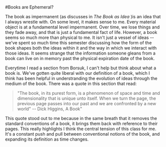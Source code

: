 #Books are Ephemeral?

The book as impermanent (as discusses in _The Book as Idea_ )is an idea that I always wrestle with. On some level, it makes sense to me. Every material object is at a fundamental level impermanent. Over time, we lose things and they fade away, and that is just a fundamental fact of life. However, a book seems so much more than physical to me. It isn't just a vessel of ideas -- we've spent so much time this semester discussing how the form of the book shapes both the ideas within it and the way in which we interact with those ideas. It seems strange that the information someone gleans from a book can live on in memory past the physical expiration date of the book. 

Everytime I read a section from Borsuk, I can't help but think about what a book is. We've gotten quite liberal with our definition of a book, which I think has been helpful in understranding the evolution of ideas through the medium of the book. There was a quote in this section that read:

>"The book, in its purest form, is a phenomenon of space and time and dimensionality that is unique unto itself. When we turn the page, the previous page passes into our past and we are confronted by a new world" -- Dick Higgins, A Book"

This quote stood out to me because in the same breath that it removes the standard conventions of a book, it brings them back with reference to their pages. This really highlights I think the central tension of this class for me. It's a constant push and pull between conventional notions of the book, and expanding its definition as time changes. 